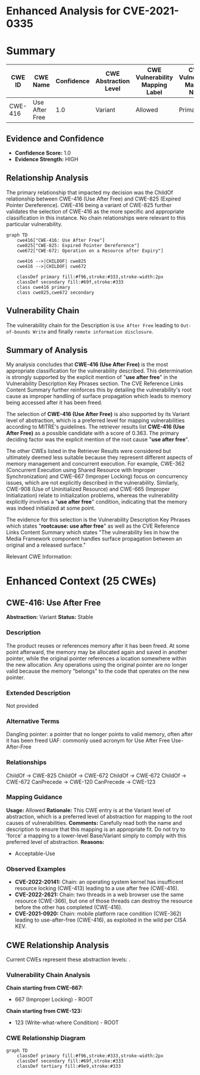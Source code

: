 # Enhanced Analysis for CVE-2021-0335

# Summary
| CWE ID | CWE Name | Confidence | CWE Abstraction Level | CWE Vulnerability Mapping Label | CWE-Vulnerability Mapping Notes |
|---|---|---|---|---|---|
| CWE-416 | Use After Free | 1.0 | Variant | Allowed | Primary CWE |

## Evidence and Confidence

*   **Confidence Score:** 1.0
*   **Evidence Strength:** HIGH

## Relationship Analysis
The primary relationship that impacted my decision was the ChildOf relationship between CWE-416 (Use After Free) and CWE-825 (Expired Pointer Dereference). CWE-416 being a variant of CWE-825 further validates the selection of CWE-416 as the more specific and appropriate classification in this instance. No chain relationships were relevant to this particular vulnerability.

```mermaid
graph TD
    cwe416["CWE-416: Use After Free"]
    cwe825["CWE-825: Expired Pointer Dereference"]
    cwe672["CWE-672: Operation on a Resource after Expiry"]

    cwe416 -->|CHILDOF| cwe825
    cwe416 -->|CHILDOF| cwe672

    classDef primary fill:#f96,stroke:#333,stroke-width:2px
    classDef secondary fill:#69f,stroke:#333
    class cwe416 primary
    class cwe825,cwe672 secondary
```

## Vulnerability Chain
The vulnerability chain for the Description is `Use After Free` leading to `Out-of-bounds Write` and finally `remote information disclosure`.

## Summary of Analysis
My analysis concludes that **CWE-416 (Use After Free)** is the most appropriate classification for the vulnerability described. This determination is strongly supported by the explicit mention of "**use after free**" in the Vulnerability Description Key Phrases section. The CVE Reference Links Content Summary further reinforces this by detailing the vulnerability's root cause as improper handling of surface propagation which leads to memory being accessed after it has been freed.

The selection of **CWE-416 (Use After Free)** is also supported by its Variant level of abstraction, which is a preferred level for mapping vulnerabilities according to MITRE's guidelines. The retriever results list **CWE-416 (Use After Free)** as a possible candidate with a score of 0.363. The primary deciding factor was the explicit mention of the root cause "**use after free**".

The other CWEs listed in the Retriever Results were considered but ultimately deemed less suitable because they represent different aspects of memory management and concurrent execution. For example, CWE-362 (Concurrent Execution using Shared Resource with Improper Synchronization) and CWE-667 (Improper Locking) focus on concurrency issues, which are not explicitly described in the vulnerability. Similarly, CWE-908 (Use of Uninitialized Resource) and CWE-665 (Improper Initialization) relate to initialization problems, whereas the vulnerability explicitly involves a "**use after free**" condition, indicating that the memory was indeed initialized at some point.

The evidence for this selection is the Vulnerability Description Key Phrases which states "**rootcause: use after free**" as well as the CVE Reference Links Content Summary which states "The vulnerability lies in how the Media Framework component handles surface propagation between an original and a released surface."

Relevant CWE Information:

# Enhanced Context (25 CWEs)

## CWE-416: Use After Free
**Abstraction:** Variant
**Status:** Stable

### Description
The product reuses or references memory after it has been freed. At some point afterward, the memory may be allocated again and saved in another pointer, while the original pointer references a location somewhere within the new allocation. Any operations using the original pointer are no longer valid because the memory "belongs" to the code that operates on the new pointer.

### Extended Description
Not provided

### Alternative Terms
Dangling pointer: a pointer that no longer points to valid memory, often after it has been freed
UAF: commonly used acronym for Use After Free
Use-After-Free

### Relationships
ChildOf -> CWE-825
ChildOf -> CWE-672
ChildOf -> CWE-672
ChildOf -> CWE-672
CanPrecede -> CWE-120
CanPrecede -> CWE-123

### Mapping Guidance
**Usage:** Allowed
**Rationale:** This CWE entry is at the Variant level of abstraction, which is a preferred level of abstraction for mapping to the root causes of vulnerabilities.
**Comments:** Carefully read both the name and description to ensure that this mapping is an appropriate fit. Do not try to 'force' a mapping to a lower-level Base/Variant simply to comply with this preferred level of abstraction.
**Reasons:**
- Acceptable-Use

### Observed Examples
- **CVE-2022-20141:** Chain: an operating system kernel has insufficent resource locking (CWE-413) leading to a use after free (CWE-416).
- **CVE-2022-2621:** Chain: two threads in a web browser use the same resource (CWE-366), but one of those threads can destroy the resource before the other has completed (CWE-416).
- **CVE-2021-0920:** Chain: mobile platform race condition (CWE-362) leading to use-after-free (CWE-416), as exploited in the wild per CISA KEV.


## CWE Relationship Analysis

Current CWEs represent these abstraction levels: .


### Vulnerability Chain Analysis

**Chain starting from CWE-667:**
- 667 (Improper Locking) - ROOT


**Chain starting from CWE-123:**
- 123 (Write-what-where Condition) - ROOT



### CWE Relationship Diagram

```mermaid
graph TD
    classDef primary fill:#f96,stroke:#333,stroke-width:2px
    classDef secondary fill:#69f,stroke:#333
    classDef tertiary fill:#9e9,stroke:#333
```